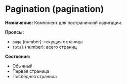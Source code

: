 # Pagination (pagination)

**Назначение:**
Компонент для постраничной навигации.

**Пропсы:**
- `page` (number): текущая страница
- `total` (number): всего страниц

**Состояния:**
- Обычный
- Первая страница
- Последняя страница 